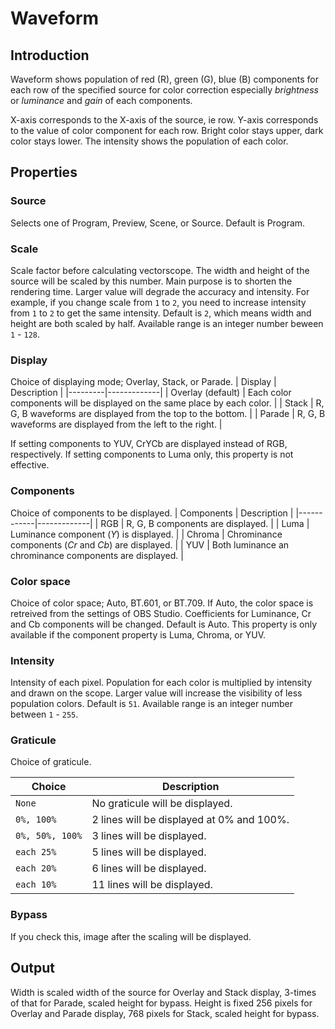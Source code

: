 # Waveform

## Introduction

Waveform shows population of red (R), green (G), blue (B) components for each row of the specified source
for color correction especially *brightness* or *luminance* and *gain* of each components.

X-axis corresponds to the X-axis of the source, ie row.
Y-axis corresponds to the value of color component for each row. Bright color stays upper, dark color stays lower.
The intensity shows the population of each color.

## Properties

### Source

Selects one of Program, Preview, Scene, or Source.
Default is Program.

### Scale

Scale factor before calculating vectorscope.
The width and height of the source will be scaled by this number.
Main purpose is to shorten the rendering time.
Larger value will degrade the accuracy and intensity.
For example, if you change scale from `1` to `2`, you need to increase intensity from `1` to `2` to get the same intensity.
Default is `2`, which means width and height are both scaled by half. Available range is an integer number beween `1` - `128`.

### Display

Choice of displaying mode; Overlay, Stack, or Parade.
| Display | Description |
|---------|-------------|
| Overlay (default) | Each color components will be displayed on the same place by each color. |
| Stack | R, G, B waveforms are displayed from the top to the bottom. |
| Parade | R, G, B waveforms are displayed from the left to the right. |

If setting components to YUV, CrYCb are displayed instead of RGB, respectively.
If setting components to Luma only, this property is not effective.

### Components
Choice of components to be displayed.
| Components | Description |
|------------|-------------|
| RGB | R, G, B components are displayed. |
| Luma | Luminance component (*Y*) is displayed. |
| Chroma | Chrominance components (*Cr* and *Cb*) are displayed. |
| YUV | Both luminance an chrominance components are displayed. |

### Color space

Choice of color space; Auto, BT.601, or BT.709.
If Auto, the color space is retreived from the settings of OBS Studio.
Coefficients for Luminance, Cr and Cb components will be changed.
Default is Auto. This property is only available if the component property is Luma, Chroma, or YUV.

### Intensity

Intensity of each pixel.
Population for each color is multiplied by intensity and drawn on the scope.
Larger value will increase the visibility of less population colors.
Default is `51`. Available range is an integer number between `1` - `255`.

### Graticule

Choice of graticule.

| Choice | Description |
|--------|-------------|
| `None` | No graticule will be displayed. |
| `0%, 100%` | 2 lines will be displayed at 0% and 100%. |
| `0%, 50%, 100%` | 3 lines will be displayed. |
| `each 25%` | 5 lines will be displayed. |
| `each 20%` | 6 lines will be displayed. |
| `each 10%` | 11 lines will be displayed. |

### Bypass

If you check this, image after the scaling will be displayed.

## Output

Width is scaled width of the source for Overlay and Stack display, 3-times of that for Parade, scaled height for bypass.
Height is fixed 256 pixels for Overlay and Parade display, 768 pixels for Stack, scaled height for bypass.
